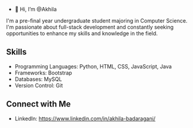 - 👋 Hi, I’m @Akhila

I'm a pre-final year undergraduate student majoring in Computer Science. I'm passionate about full-stack development and constantly seeking opportunities to enhance my skills and knowledge in the field.
## Skills
- Programming Languages: Python, HTML, CSS, JavaScript, Java
- Frameworks: Bootstrap
- Databases: MySQL
- Version Control: Git
## Connect with Me
- LinkedIn: https://www.linkedin.com/in/akhila-badaragani/
<!---
Akhila-249/Akhila-249 is a ✨ special ✨ repository because its `README.md` (this file) appears on your GitHub profile.
You can click the Preview link to take a look at your changes.
--->
